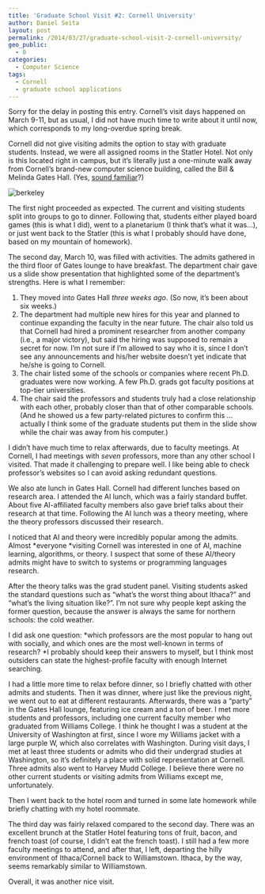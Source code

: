 ```yaml
---
title: 'Graduate School Visit #2: Cornell University'
author: Daniel Seita
layout: post
permalink: /2014/03/27/graduate-school-visit-2-cornell-university/
geo_public:
  - 0
categories:
  - Computer Science
tags:
  - Cornell
  - graduate school applications
---
```


Sorry for the delay in posting this entry. Cornell&#8217;s visit days happened on March 9-11, but as
usual, I did not have much time to write about it until now, which corresponds to my long-overdue
spring break.

Cornell did not give visiting admits the option to stay with graduate students. Instead, we were all
assigned rooms in the Statler Hotel. Not only is this located right in campus, but it&#8217;s
literally just a one-minute walk away from Cornell&#8217;s brand-new computer science building,
called the Bill & Melinda Gates Hall. (Yes, [sound familiar][1]?)

<img src="{{site.url}}/assets/Cornell_GatesHa.jpg" alt="berkeley">

<!--more-->

The first night proceeded as expected. The current and visiting students split into groups to go to
dinner. Following that, students either played board games (this is what I did), went to a
planetarium (I think that&#8217;s what it was&#8230;), or just went back to the Statler (this is
what I probably should have done, based on my mountain of homework).

The second day, March 10, was filled with activities. The admits gathered in the third floor of
Gates lounge to have breakfast. The department chair gave us a slide show presentation that
highlighted some of the department&#8217;s strengths. Here is what I remember:

  1. They moved into Gates Hall *three weeks ago*. (So now, it&#8217;s been about six weeks.)
  2. The department had multiple new hires for this year and planned to continue expanding the
  faculty in the near future. The chair also told us that Cornell had hired a prominent researcher
  from another company (i.e., a major victory), but said the hiring was supposed to remain a secret
  for now. I&#8217;m not sure if I&#8217;m allowed to say who it is, since I don&#8217;t see any
      announcements and his/her website doesn&#8217;t yet indicate that he/she is going to Cornell.
  3. The chair listed some of the schools or companies where recent Ph.D. graduates were now
  working. A few Ph.D. grads got faculty positions at top-tier universities.
  4. The chair said the professors and students truly had a close relationship with each other,
  probably closer than that of other comparable schools. (And he showed us a few party-related
  pictures to confirm this &#8230; actually I think some of the graduate students put them in the
  slide show while the chair was away from his computer.)

I didn&#8217;t have much time to relax afterwards, due to faculty meetings. At Cornell, I had
meetings with *seven* professors, more than any other school I visited. That made it challenging to
prepare well. I like being able to check professor&#8217;s websites so I can avoid asking redundant
questions.

We also ate lunch in Gates Hall. Cornell had different lunches based on research area. I attended
the AI lunch, which was a fairly standard buffet. About five AI-affiliated faculty members also gave
brief talks about their research at that time. Following the AI lunch was a theory meeting, where
the theory professors discussed their research.

I noticed that AI and theory were incredibly popular among the admits. Almost *everyone *visiting
Cornell was interested in one of AI, machine learning, algorithms, or theory. I suspect that some of
these AI/theory admits might have to switch to systems or programming languages research.

After the theory talks was the grad student panel. Visiting students asked the standard questions
such as &#8220;what&#8217;s the worst thing about Ithaca?&#8221; and &#8220;what&#8217;s the living
situation like?&#8221;. I&#8217;m not sure why people kept asking the former question, because the
answer is always the same for northern schools: the cold weather.

I did ask one question: *which professors are the most popular to hang out with socially, and which
ones are the most well-known in terms of research? *I probably should keep their answers to myself,
but I think most outsiders can state the highest-profile faculty with enough Internet searching.

I had a little more time to relax before dinner, so I briefly chatted with other admits and
students. Then it was dinner, where just like the previous night, we went out to eat at different
restaurants. Afterwards, there was a &#8220;party&#8221; in the Gates Hall lounge, featuring ice
cream and a ton of beer. I met more students and professors, including one current faculty member
who graduated from Williams College. I think he thought I was a student at the University of
Washington at first, since I wore my Williams jacket with a large purple W, which also correlates
with Washington. During visit days, I met at least three students or admits who did their undergrad
studies at Washington, so it&#8217;s definitely a place with solid representation at Cornell. Three
admits also went to Harvey Mudd College. I believe there were no other current students or visiting
admits from Williams except me, unfortunately.

Then I went back to the hotel room and turned in some late homework while briefly chatting with my
hotel roommate.

The third day was fairly relaxed compared to the second day. There was an excellent brunch at the
Statler Hotel featuring tons of fruit, bacon, and french toast (of course, I didn&#8217;t eat the
french toast). I still had a few more faculty meetings to attend, and after that, I left, departing
the hilly environment of Ithaca/Cornell back to Williamstown. Ithaca, by the way, seems remarkably
similar to Williamstown.

Overall, it was another nice visit.

 [1]: http://danieltakeshi.github.io/2014/02/22/graduate-school-visit-1-the-university-of-texas-at-austin/
